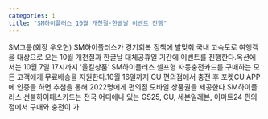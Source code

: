```yaml
---
categories: i
title: "SM하이플러스 10월 개천절·한글날 이벤트 진행"
---
```

SM그룹(회장 우오현) SM하이플러스가 경기회복 정책에 발맞춰 국내 고속도로 여행객을 대상으로 오는 10월 개천절과 한글날 대체공휴일 기간에 이벤트를 진행한다.옥션에서는 10월 7일 17시까지 ‘올킬상품’ SM하이플러스 셀프형 자동충전카드를 구매하는 모든 고객에게 무료배송을 지원한다.10월 16일까지 CU 편의점에서 충전 후 포켓CU APP에 인증을 하면 추첨을 통해 2022명에게 편의점 모바일 상품권을 제공한다.SM하이플러스 선불하이패스카드는 전국 어디에나 있는 GS25, CU, 세븐일레븐, 이마트24 편의점에서 구매와 충전이 가